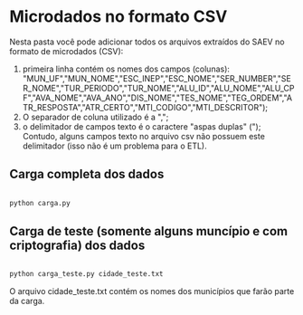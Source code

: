 # Microdados no formato CSV

Nesta pasta você pode adicionar todos os arquivos extraídos do SAEV no formato de microdados (CSV):  

1) primeira linha contém os nomes dos campos (colunas): "MUN_UF","MUN_NOME","ESC_INEP","ESC_NOME","SER_NUMBER","SER_NOME","TUR_PERIODO","TUR_NOME","ALU_ID","ALU_NOME","ALU_CPF","AVA_NOME","AVA_ANO","DIS_NOME","TES_NOME","TEG_ORDEM","ATR_RESPOSTA","ATR_CERTO","MTI_CODIGO","MTI_DESCRITOR");
2) O separador de coluna utilizado é a ","; 
3) o delimitador de campos texto é o caractere  "aspas duplas" ("); Contudo, alguns campos texto no arquivo csv não possuem este delimitador (isso não é um problema para o ETL).


## Carga completa dos dados

```bash

python carga.py 

```


## Carga de teste (somente alguns muncípio e com criptografia) dos dados

```bash

python carga_teste.py cidade_teste.txt

```

O arquivo cidade_teste.txt contém os nomes dos municípios que farão parte da carga. 
